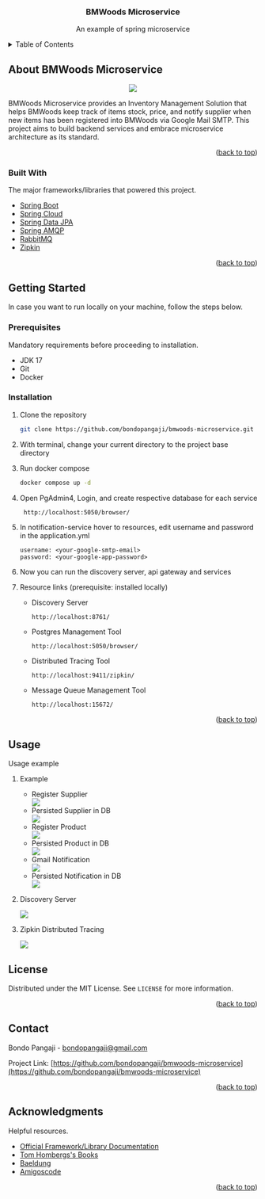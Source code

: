 <div id="top"></div>

<div align="center">
<h3 align="center">BMWoods Microservice</h3>
  <p align="center">
    An example of spring microservice
  </p>
</div>



<!-- TABLE OF CONTENTS -->
<details>
  <summary>Table of Contents</summary>
  <ol>
    <li>
      <a href="#about-bmwoods-microservice">About BMWoods Microservice</a>
      <ul>
        <li><a href="#built-with">Built With</a></li>
      </ul>
    </li>
    <li>
      <a href="#getting-started">Getting Started</a>
      <ul>
        <li><a href="#prerequisites">Prerequisites</a></li>
        <li><a href="#installation">Installation</a></li>
      </ul>
    </li>
    <li><a href="#license">License</a></li>
    <li><a href="#contact">Contact</a></li>
    <li><a href="#acknowledgments">Acknowledgments</a></li>
  </ol>
</details>



<!-- ABOUT BMWoods Microservice -->
## About BMWoods Microservice

<div align="center">
    <img src="_images/bmwoods-microservice-architecture.jpg" />
</div>

BMWoods Microservice provides an Inventory Management Solution that helps BMWoods keep track of items stock, price, 
and notify supplier when new items has been registered into BMWoods via Google Mail SMTP. This project aims to build 
backend services and embrace microservice architecture as its standard.

<p align="right">(<a href="#top">back to top</a>)</p>



### Built With

The major frameworks/libraries that powered this project.

* [Spring Boot](https://spring.io/projects/spring-boot)
* [Spring Cloud](https://spring.io/projects/spring-cloud)
* [Spring Data JPA](https://spring.io/projects/spring-data-jpa)
* [Spring AMQP](https://spring.io/projects/spring-amqp)
* [RabbitMQ](https://www.rabbitmq.com/)
* [Zipkin](https://zipkin.io/)

<p align="right">(<a href="#top">back to top</a>)</p>



<!-- GETTING STARTED -->
## Getting Started

In case you want to run locally on your machine, follow the steps below.



### Prerequisites

Mandatory requirements before proceeding to installation.

- JDK 17
- Git
- Docker

### Installation

1. Clone the repository
   ```sh
   git clone https://github.com/bondopangaji/bmwoods-microservice.git
   ```
   
2. With terminal, change your current directory to the project base directory


3. Run docker compose
   ```sh
   docker compose up -d
   ```
4. Open PgAdmin4, Login, and create respective database for each service
   ```sh
    http://localhost:5050/browser/
   ```
   
5. In notification-service hover to resources, edit username and password in the application.yml
   ```
   username: <your-google-smtp-email>
   password: <your-google-app-password>
   ```
   
   
6. Now you can run the discovery server, api gateway and services


7. Resource links (prerequisite: installed locally)

   * Discovery Server
       ```
       http://localhost:8761/
       ```
   * Postgres Management Tool
       ```
       http://localhost:5050/browser/
       ```
   * Distributed Tracing Tool
       ```
       http://localhost:9411/zipkin/
       ```
   * Message Queue Management Tool
       ```
       http://localhost:15672/
       ```


<p align="right">(<a href="#top">back to top</a>)</p>




## Usage

Usage example

1. Example
   
   - Register Supplier
        <div>
           <img src="_images/post-supplier.png" />
        </div>
   - Persisted Supplier in DB
        <div>
           <img src="_images/database-supplier.png" />
        </div>     
   - Register Product
        <div>
           <img src="_images/post-supplier.png" />
        </div>    
   - Persisted Product in DB
        <div>
           <img src="_images/database-product.png" />
        </div>
   - Gmail Notification
        <div>
           <img src="_images/email-notification.png" />
        </div>
   - Persisted Notification in DB
        <div>
           <img src="_images/database-supplier-notification.png" />
        </div>    
    
    
2. Discovery Server
   <div>
        <img src="_images/eureka-discovery-server.png" />
   </div>
   

3. Zipkin Distributed Tracing
   <div>
        <img src="_images/zipkin-distributed-trace.gif" />
   </div>



<!-- LICENSE -->

## License

Distributed under the MIT License. See `LICENSE` for more information.

<p align="right">(<a href="#top">back to top</a>)</p>




<!-- CONTACT -->

## Contact

Bondo Pangaji - [bondopangaji@gmail.com](mailto:bondopangaji@gmail.com)

Project Link: [https://github.com/bondopangaji/bmwoods-microservice](https://github.com/bondopangaji/bmwoods-microservice)

<p align="right">(<a href="#top">back to top</a>)</p>




<!-- ACKNOWLEDGMENTS -->

## Acknowledgments

Helpful resources.

- [Official Framework/Library Documentation]()
- [Tom Hombergs's Books](https://www.packtpub.com/authors/tom-hombergs)
- [Baeldung](https://www.baeldung.com/)
- [Amigoscode](amigoscode.com)

<p align="right">(<a href="#top">back to top</a>)</p>




<!-- REFERENCE -->
<!-- https://www.markdownguide.org/basic-syntax/#reference-style-links -->